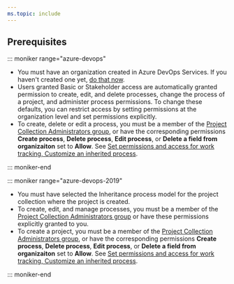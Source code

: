 ```yaml
---
ms.topic: include
---
```


## Prerequisites

::: moniker range="azure-devops"

* You must have an organization created in Azure DevOps Services. If you haven't created one yet, [do that now](/azure/devops/user-guide/sign-up-invite-teammates).  
* Users granted Basic or Stakeholder access are automatically granted permission to create, edit, and delete processes, change the process of a project, and administer process permissions. To change these defaults, you can restrict access by setting permissions at the organization level and set permissions explicitly. 
* To create, delete or edit a process, you must be a member of the [Project Collection Administrators group](/azure/devops/organizations/security/set-project-collection-level-permissions), or have the corresponding permissions <strong>Create process</strong>, <strong>Delete process</strong>, <strong>Edit process</strong>, or <strong>Delete a field from organizaiton</strong> set to <strong>Allow</strong>. See [Set permissions and access for work tracking, Customize an inherited process](/azure/devops/organizations/security/set-permissions-access-work-tracking#customize-an-inherited-process).
	
::: moniker-end

::: moniker range="azure-devops-2019"

* You must have selected the Inheritance process model for the project collection where the project is created.  
* To create, edit, and manage processes, you must be a member of the [Project Collection Administrators group](/azure/devops/organizations/security/set-project-collection-level-permissions) or have these permissions explicitly granted to you.
* To create a project, you must be a member of the [Project Collection Administrators group](/azure/devops/organizations/security/set-project-collection-level-permissions), or have the corresponding permissions <strong>Create process</strong>, <strong>Delete process</strong>, <strong>Edit process</strong>, or <strong>Delete a field from organizaiton</strong> set to <strong>Allow</strong>. See [Set permissions and access for work tracking, Customize an inherited process](/azure/devops/organizations/security/set-permissions-access-work-tracking#customize-an-inherited-process).

::: moniker-end